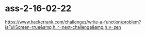 # ass-2-16-02-22
https://www.hackerrank.com/challenges/write-a-function/problem?isFullScreen=true&amp;h_r=next-challenge&amp;h_v=zen
